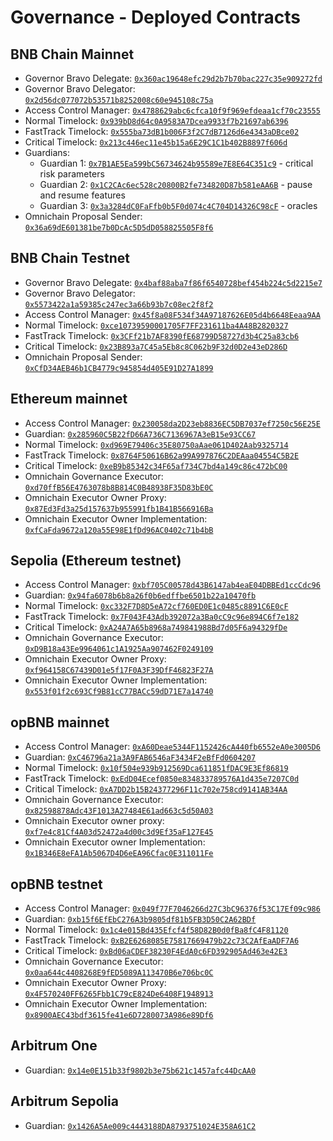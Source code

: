 # Governance - Deployed Contracts

## BNB Chain Mainnet

* Governor Bravo Delegate: [`0x360ac19648efc29d2b7b70bac227c35e909272fd`](https://bscscan.com/address/0x360ac19648efc29d2b7b70bac227c35e909272fd)
* Governor Bravo Delegator: [`0x2d56dc077072b53571b8252008c60e945108c75a`](https://bscscan.com/address/0x2d56dc077072b53571b8252008c60e945108c75a)
* Access Control Manager: [`0x4788629abc6cfca10f9f969efdeaa1cf70c23555`](https://bscscan.com/address/0x4788629abc6cfca10f9f969efdeaa1cf70c23555)
* Normal Timelock: [`0x939bD8d64c0A9583A7Dcea9933f7b21697ab6396`](https://bscscan.com/address/0x939bD8d64c0A9583A7Dcea9933f7b21697ab6396)
* FastTrack Timelock: [`0x555ba73dB1b006F3f2C7dB7126d6e4343aDBce02`](https://bscscan.com/address/0x555ba73dB1b006F3f2C7dB7126d6e4343aDBce02)
* Critical Timelock: [`0x213c446ec11e45b15a6E29C1C1b402B8897f606d`](https://bscscan.com/address/0x213c446ec11e45b15a6E29C1C1b402B8897f606d)
* Guardians:
  * Guardian 1: [`0x7B1AE5Ea599bC56734624b95589e7E8E64C351c9`](https://bscscan.com/address/0x7B1AE5Ea599bC56734624b95589e7E8E64C351c9) - critical risk parameters
  * Guardian 2: [`0x1C2CAc6ec528c20800B2fe734820D87b581eAA6B`](https://bscscan.com/address/0x1C2CAc6ec528c20800B2fe734820D87b581eAA6B) - pause and resume features
  * Guardian 3: [`0x3a3284dC0FaFfb0b5F0d074c4C704D14326C98cF`](https://bscscan.com/address/0x3a3284dC0FaFfb0b5F0d074c4C704D14326C98cF) - oracles
* Omnichain Proposal Sender: [`0x36a69dE601381be7b0DcAc5D5dD058825505F8f6`](https://bscscan.com/address/0x36a69dE601381be7b0DcAc5D5dD058825505F8f6)

<!---
Specific functions that can be invoked by the guardians

<details>
<summary>Guardian 1</summary>

* Core pool Comptroller
  * `_setCollateralFactor`
  * `_setMarketBorrowCaps`
  * `_setMarketSupplyCaps`

* Isolated pools Comptrollers
  * `setCollateralFactor`
  * `setMarketBorrowCaps`
  * `setMarketSupplyCaps`

</details>

<details>
<summary>Guardian 2</summary>

* Core pool Comptroller
  * `_setProtocolPaused`
  * `_setActionsPaused`

* Isolated pools Comptrollers
  * `setActionsPaused`

* Shortfall
  * `pauseAuctions`
  * `resumeAuctions`

* PegStability
  * `pause`
  * `resume`

* PrimeLiquidityProvider
  * `pauseFundsTransfer`
  * `resumeFundsTransfer`

* XVSBridgeAdmin
  * `pause`
  * `unpause`

</details>

<details>
<summary>Guardian 3</summary>

* ResilientOracle
  * `pause`
  * `unpause`
  * `setTokenConfig`

* ChainlinkOracle
  * `setDirectPrice`
  * `setTokenConfig`

* PythOracle
  * `setTokenConfig`
</details>
-->

## BNB Chain Testnet

* Governor Bravo Delegate: [`0x4baf88aba7f86f6540728bef454b224c5d2215e7`](https://testnet.bscscan.com/address/0x4baf88aba7f86f6540728bef454b224c5d2215e7)
* Governor Bravo Delegator: [`0x5573422a1a59385c247ec3a66b93b7c08ec2f8f2`](https://testnet.bscscan.com/address/0x5573422a1a59385c247ec3a66b93b7c08ec2f8f2)
* Access Control Manager: [`0x45f8a08F534f34A97187626E05d4b6648Eeaa9AA`](https://testnet.bscscan.com/address/0x45f8a08F534f34A97187626E05d4b6648Eeaa9AA)
* Normal Timelock: [`0xce10739590001705F7FF231611ba4A48B2820327`](https://testnet.bscscan.com/address/0xce10739590001705F7FF231611ba4A48B2820327)
* FastTrack Timelock: [`0x3CFf21b7AF8390fE68799D58727d3b4C25a83cb6`](https://testnet.bscscan.com/address/0x3CFf21b7AF8390fE68799D58727d3b4C25a83cb6)
* Critical Timelock: [`0x23B893a7C45a5Eb8c8C062b9F32d0D2e43eD286D`](https://testnet.bscscan.com/address/0x23B893a7C45a5Eb8c8C062b9F32d0D2e43eD286D)
* Omnichain Proposal Sender: [`0xCfD34AEB46b1CB4779c945854d405E91D27A1899`](https://testnet.bscscan.com/address/0xCfD34AEB46b1CB4779c945854d405E91D27A1899)


## Ethereum mainnet

* Access Control Manager: [`0x230058da2D23eb8836EC5DB7037ef7250c56E25E`](https://etherscan.io/address/0x230058da2D23eb8836EC5DB7037ef7250c56E25E)
* Guardian: [`0x285960C5B22fD66A736C7136967A3eB15e93CC67`](https://etherscan.io/address/0x285960C5B22fD66A736C7136967A3eB15e93CC67)
* Normal Timelock: [`0xd969E79406c35E80750aAae061D402Aab9325714`](https://etherscan.io/address/0xd969E79406c35E80750aAae061D402Aab9325714)
* FastTrack Timelock: [`0x8764F50616B62a99A997876C2DEAaa04554C5B2E`](https://etherscan.io/address/0x8764F50616B62a99A997876C2DEAaa04554C5B2E)
* Critical Timelock: [`0xeB9b85342c34F65af734C7bd4a149c86c472bC00`](https://etherscan.io/address/0xeB9b85342c34F65af734C7bd4a149c86c472bC00)
* Omnichain Governance Executor: [`0xd70ffB56E4763078b8B814C0B48938F35D83bE0C`](https://etherscan.io/address/0xd70ffB56E4763078b8B814C0B48938F35D83bE0C)
* Omnichain Executor Owner Proxy: [`0x87Ed3Fd3a25d157637b955991fb1B41B566916Ba`](https://etherscan.io/address/0x87Ed3Fd3a25d157637b955991fb1B41B566916Ba)
* Omnichain Executor Owner Implementation: [`0xfCaFda9672a120a55E98E1fDd96AC0402c71b4bB`](https://etherscan.io/address/0xfCaFda9672a120a55E98E1fDd96AC0402c71b4bB)

## Sepolia (Ethereum testnet)

* Access Control Manager: [`0xbf705C00578d43B6147ab4eaE04DBBEd1ccCdc96`](https://sepolia.etherscan.io/address/0xbf705C00578d43B6147ab4eaE04DBBEd1ccCdc96)
* Guardian: [`0x94fa6078b6b8a26f0b6edffbe6501b22a10470fb`](https://sepolia.etherscan.io/address/0x94fa6078b6b8a26f0b6edffbe6501b22a10470fb)
* Normal Timelock: [`0xc332F7D8D5eA72cf760ED0E1c0485c8891C6E0cF`](https://sepolia.etherscan.io/address/0xc332F7D8D5eA72cf760ED0E1c0485c8891C6E0cF)
* FastTrack Timelock: [`0x7F043F43Adb392072a3Ba0cC9c96e894C6f7e182`](https://sepolia.etherscan.io/address/0x7F043F43Adb392072a3Ba0cC9c96e894C6f7e182)
* Critical Timelock: [`0xA24A7A65b8968a749841988Bd7d05F6a94329fDe`](https://sepolia.etherscan.io/address/0xA24A7A65b8968a749841988Bd7d05F6a94329fDe)
* Omnichain Governance Executor: [`0xD9B18a43Ee9964061c1A1925Aa907462F0249109`](https://sepolia.etherscan.io/address/0xD9B18a43Ee9964061c1A1925Aa907462F0249109)
* Omnichain Executor Owner Proxy: [`0xf964158C67439D01e5f17F0A3F39DfF46823F27A`](https://sepolia.etherscan.io/address/0xf964158C67439D01e5f17F0A3F39DfF46823F27A)
* Omnichain Executor Owner Implementation: [`0x553f01f2c693Cf9B81cC77BACc59dD71E7a14740`](https://sepolia.etherscan.io/address/0x553f01f2c693Cf9B81cC77BACc59dD71E7a14740)


## opBNB mainnet

* Access Control Manager: [`0xA60Deae5344F1152426cA440fb6552eA0e3005D6`](https://opbnbscan.com/address/0xA60Deae5344F1152426cA440fb6552eA0e3005D6)
* Guardian: [`0xC46796a21a3A9FAB6546aF3434F2eBfFd0604207`](https://opbnbscan.com/address/0xC46796a21a3A9FAB6546aF3434F2eBfFd0604207)
* Normal Timelock: [`0x10f504e939b912569Dca611851fDAC9E3Ef86819`](https://opbnbscan.com/address/0x10f504e939b912569Dca611851fDAC9E3Ef86819)
* FastTrack Timelock: [`0xEdD04Ecef0850e834833789576A1d435e7207C0d`](https://opbnbscan.com/address/0xEdD04Ecef0850e834833789576A1d435e7207C0d)
* Critical Timelock: [`0xA7DD2b15B24377296F11c702e758cd9141AB34AA`](https://opbnbscan.com/address/0xA7DD2b15B24377296F11c702e758cd9141AB34AA)
* Omnichain Governance Executor: [`0x82598878Adc43F1013A27484E61ad663c5d50A03`](https://opbnbscan.com/address/0x82598878Adc43F1013A27484E61ad663c5d50A03)
* Omnichain Executor owner proxy: [`0xf7e4c81Cf4A03d52472a4d00c3d9Ef35aF127E45`](https://opbnbscan.com/address/0xf7e4c81Cf4A03d52472a4d00c3d9Ef35aF127E45)
* Omnichain Executor owner Implementation: [`0x1B346E8eFA1Ab5067D4D6eEA96Cfac0E311011Fe`](https://opbnbscan.com/address/0x1B346E8eFA1Ab5067D4D6eEA96Cfac0E311011Fe)

## opBNB testnet

* Access Control Manager: [`0x049f77F7046266d27C3bC96376f53C17Ef09c986`](https://testnet.opbnbscan.com/address/0x049f77F7046266d27C3bC96376f53C17Ef09c986)
* Guardian: [`0xb15f6EfEbC276A3b9805df81b5FB3D50C2A62BDf`](https://testnet.opbnbscan.com/address/0xb15f6EfEbC276A3b9805df81b5FB3D50C2A62BDf)
* Normal Timelock: [`0x1c4e015Bd435Efcf4f58D82B0d0fBa8fC4F81120`](https://testnet.opbnbscan.com/address/0x1c4e015Bd435Efcf4f58D82B0d0fBa8fC4F81120)
* FastTrack Timelock: [`0xB2E6268085E75817669479b22c73C2AfEaADF7A6`](https://testnet.opbnbscan.com/address/0xB2E6268085E75817669479b22c73C2AfEaADF7A6)
* Critical Timelock: [`0xBd06aCDEF38230F4EdA0c6FD392905Ad463e42E3`](https://testnet.opbnbscan.com/address/0xBd06aCDEF38230F4EdA0c6FD392905Ad463e42E3)
* Omnichain Governance Executor: [`0x0aa644c4408268E9fED5089A113470B6e706bc0C`](https://testnet.opbnbscan.com/address/0x0aa644c4408268E9fED5089A113470B6e706bc0C)
* Omnichain Executor Owner Proxy: [`0x4F570240FF6265Fbb1C79cE824De6408F1948913`](https://testnet.opbnbscan.com/address/0x4F570240FF6265Fbb1C79cE824De6408F1948913)
* Omnichain Executor Owner Implementation: [`0x8900AEC43bdf3615fe41e6D7280073A986e89Df6`](https://testnet.opbnbscan.com/address/0x8900AEC43bdf3615fe41e6D7280073A986e89Df6)

## Arbitrum One

* Guardian: [`0x14e0E151b33f9802b3e75b621c1457afc44DcAA0`](https://arbiscan.io/address/0x14e0e151b33f9802b3e75b621c1457afc44dcaa0)

## Arbitrum Sepolia

* Guardian: [`0x1426A5Ae009c4443188DA8793751024E358A61C2`](https://sepolia.arbiscan.io/address/0x1426A5Ae009c4443188DA8793751024E358A61C2)
